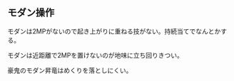 ## モダン操作

モダンは2MPがないので起き上がりに重ねる技がない。持続当てでなんとかする。

モダンは近距離で2MPを置けないのが地味に立ち回りきつい。

豪鬼のモダン昇竜はめくりを落としにくい。
